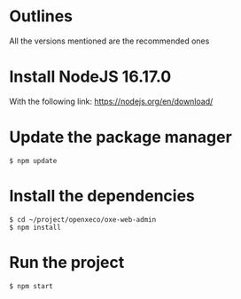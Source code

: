 # Outlines
All the versions mentioned are the recommended ones

# Install NodeJS 16.17.0
With the following link: https://nodejs.org/en/download/

# Update the package manager
```
$ npm update
```

# Install the dependencies
```
$ cd ~/project/openxeco/oxe-web-admin
$ npm install
```

# Run the project

```
$ npm start
```
